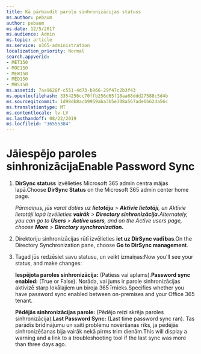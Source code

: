 ```yaml
---
title: Kā pārbaudīt paroļu sinhronizācijas statuss
ms.author: pebaum
author: pebaum
ms.date: 12/5/2017
ms.audience: Admin
ms.topic: article
ms.service: o365-administration
localization_priority: Normal
search.appverid:
- MET150
- MOE150
- MEW150
- MED150
- MBS150
ms.assetid: 7aa9628f-c551-4d73-b966-29f47c2b3f43
ms.openlocfilehash: 3354256cc70ffb256d65f18aa68ddd27588c5d4b
ms.sourcegitcommit: 1d98db8acb9959aba3b5e308a567ade6b62da56c
ms.translationtype: MT
ms.contentlocale: lv-LV
ms.lasthandoff: 08/22/2019
ms.locfileid: "36555384"
---
```

# <a name="enable-password-sync"></a><span data-ttu-id="e9416-102">Jāiespējo paroles sinhronizācija</span><span class="sxs-lookup"><span data-stu-id="e9416-102">Enable Password Sync</span></span>

1.  <span data-ttu-id="e9416-103">**DirSync statuss** izvēlieties Microsoft 365 admin centra mājas lapā.</span><span class="sxs-lookup"><span data-stu-id="e9416-103">Choose **DirSync Status** on the Microsoft 365 admin center home page.</span></span> 
    
     <span data-ttu-id="e9416-104">*Pārmaiņus, jūs varat doties uz **lietotāju** \> **Aktīvie lietotāji**, un Aktīvie lietotāji lapā izvēlieties **vairāk** \> **Directory sinhronizācija.***</span><span class="sxs-lookup"><span data-stu-id="e9416-104">*Alternately, you can go to **Users** \> **Active users**, and on the Active users page, choose **More** \> **Directory synchronization.***</span></span> 
    
2. <span data-ttu-id="e9416-105">Direktoriju sinhronizācijas rūtī izvēlieties **iet uz DirSync vadības**.</span><span class="sxs-lookup"><span data-stu-id="e9416-105">On the Directory Synchronization pane, choose **Go to DirSync management**.</span></span> 
    
3. <span data-ttu-id="e9416-106">Tagad jūs redzēsiet savu statusu, un veikt izmaiņas:</span><span class="sxs-lookup"><span data-stu-id="e9416-106">Now you'll see your status, and make changes:</span></span>
    
    <span data-ttu-id="e9416-107">**Iespējota paroles sinhronizācija:** (Patiess vai aplams).</span><span class="sxs-lookup"><span data-stu-id="e9416-107">**Password sync enabled:** (True or False).</span></span> <span data-ttu-id="e9416-108">Norāda, vai jums ir parole sinhronizācijas aktivizē starp lokālajiem un biroja 365 īrnieks.</span><span class="sxs-lookup"><span data-stu-id="e9416-108">Specifies whether you have password sync enabled between on-premises and your Office 365 tenant.</span></span> 
    
    <span data-ttu-id="e9416-109">**Pēdējās sinhronizācijas parole:** (Pēdējo reizi skrēja paroles sinhronizācija).</span><span class="sxs-lookup"><span data-stu-id="e9416-109">**Last Password Sync:** (Last time password sync ran).</span></span> <span data-ttu-id="e9416-110">Tas parādīs brīdinājumu un saiti problēmu novēršanas rīks, ja pēdējās sinhronizēšanas bija vairāk nekā pirms trim dienām.</span><span class="sxs-lookup"><span data-stu-id="e9416-110">This will display a warning and a link to a troubleshooting tool if the last sync was more than three days ago.</span></span> 
    

